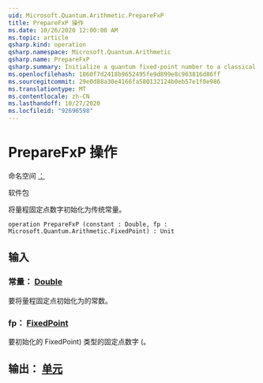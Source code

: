 ```yaml
---
uid: Microsoft.Quantum.Arithmetic.PrepareFxP
title: PrepareFxP 操作
ms.date: 10/26/2020 12:00:00 AM
ms.topic: article
qsharp.kind: operation
qsharp.namespace: Microsoft.Quantum.Arithmetic
qsharp.name: PrepareFxP
qsharp.summary: Initialize a quantum fixed-point number to a classical constant.
ms.openlocfilehash: 1860f7d2418b9652495fe9d899e8c963816d86ff
ms.sourcegitcommit: 29e0d88a30e4166fa580132124b0eb57e1f0e986
ms.translationtype: MT
ms.contentlocale: zh-CN
ms.lasthandoff: 10/27/2020
ms.locfileid: "92696598"
---
```

# <a name="preparefxp-operation"></a>PrepareFxP 操作

命名空间 [：](xref:Microsoft.Quantum.Arithmetic)

软件包 [](https://nuget.org/packages/)


将量程固定点数字初始化为传统常量。

```qsharp
operation PrepareFxP (constant : Double, fp : Microsoft.Quantum.Arithmetic.FixedPoint) : Unit
```


## <a name="input"></a>输入

### <a name="constant--double"></a>常量： [Double](xref:microsoft.quantum.lang-ref.double)

要将量程固定点初始化为的常数。


### <a name="fp--fixedpoint"></a>fp： [FixedPoint](xref:Microsoft.Quantum.Arithmetic.FixedPoint)

要初始化的 FixedPoint) 类型的固定点数字 (。



## <a name="output--unit"></a>输出： [单元](xref:microsoft.quantum.lang-ref.unit)

